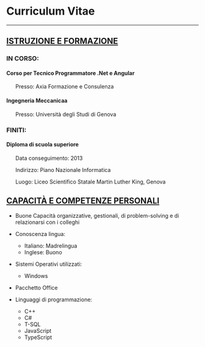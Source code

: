 
# Curriculum Vitae

___

## <u>ISTRUZIONE E FORMAZIONE</u>

### **IN CORSO:**
 #### **Corso per Tecnico Programmatore .Net e Angular**
 <ul>Presso: Axia Formazione e Consulenza</ul>

 #### **Ingegneria Meccanicaa**
 <ul>Presso: Università degli Studi di Genova</ul>

### **FINITI:**
 #### **Diploma di scuola superiore**
 <ul>Data conseguimento: 2013</ul>
 <ul>Indirizzo: Piano Nazionale Informatica</ul>
 <ul>Luogo: Liceo Scientifico Statale Martin Luther King, Genova</ul>

## <u>CAPACITÀ E COMPETENZE PERSONALI</u>
 + Buone Capacità organizzative, gestionali, di problem-solving e di relazionarsi con i colleghi
 + Conoscenza lingua:
   - Italiano: Madrelingua
   - Inglese: Buono

 + Sistemi Operativi utilizzati:
   - Windows

 + Pacchetto Office
 + Linguaggi di programmazione:
   - C++
   - C#
   - T-SQL
   - JavaScript
   - TypeScript
